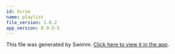 ```yaml
---
id: 5crie
name: playlist
file_version: 1.0.2
app_version: 0.9.5-5
---
```


This file was generated by Swimm. [Click here to view it in the app](http://localhost:5002/repos/Z2l0aHViJTNBJTNBbW9kLXByb2dyZXNzaW9uLXN5c3RlbSUzQSUzQW1hb3pTd2ltbQ==/playlists/5crie).